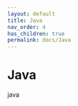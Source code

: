 ```yaml
---
layout: default
title: Java
nav_order: 4
has_children: true
permalink: docs/Java
---
```


# Java

java
